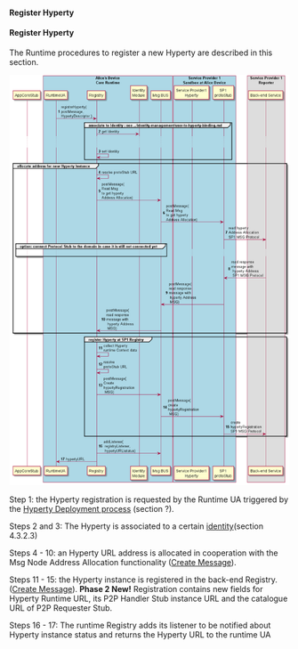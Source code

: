 #### Register Hyperty

#### Register Hyperty

The Runtime procedures to register a new Hyperty are described in this section.

![Figure @runtime-register-hyperty: Register Hyperty](register-hyperty.png)

Step 1: the Hyperty registration is requested by the Runtime UA triggered by the [Hyperty Deployment process](deploy-hyperty.md) (section ?).

Steps 2 and 3: The Hyperty is associated to a certain [identity](../identity-management/user-to-hyperty-binding.md)(section 4.3.2.3)

Steps 4 - 10: an Hyperty URL address is allocated in cooperation with the Msg Node Address Allocation functionality ([Create Message](../../messages/address-allocation-messages.md#address-allocation-request)).

Steps 11 - 15: the Hyperty instance is registered in the back-end Registry. ([Create Message](../../messages/registration-messages.md#registration-request)\). **Phase 2 New!** Registration contains new fields for Hyperty Runtime URL, its P2P Handler Stub instance URL and the catalogue URL of P2P Requester Stub.

Steps 16 - 17: The runtime Registry adds its listener to be notified about Hyperty instance status and returns the Hyperty URL to the runtime UA
